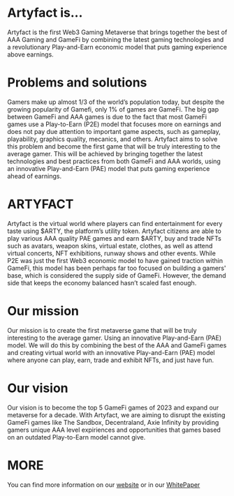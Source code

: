 # Artyfact is...

Artyfact is the first Web3 Gaming Metaverse that brings together the best of AAA Gaming and GameFi by combining the latest gaming technologies and a revolutionary Play-and-Earn economic model that puts gaming experience above earnings.


# Problems and solutions

Gamers make up almost 1/3 of the world’s population today, but despite the growing popularity of Gamefi, only 1% of games are GameFi. The big gap between GameFi and AAA games is due to the fact that most GameFi games use a Play-to-Earn (P2E) model that focuses more on earnings and does not pay due attention to important game aspects, such as gameplay, playability, graphics quality, mecanics, and others.
Artyfact aims to solve this problem and become the first game that will be truly interesting to the average gamer.
This will be achieved by bringing together the latest technologies and best practices from both GameFi and AAA worlds, using an innovative Play-and-Earn (PAE) model that puts gaming experience ahead of earnings.


# ARTYFACT

Artyfact is the virtual world where players can find entertainment for every taste using $ARTY, the platform’s utility token. Artyfact citizens are able to play various AAA quality PAE games and earn $ARTY, buy and trade NFTs such as avatars, weapon skins, virtual estate, clothes, as well as attend virtual concerts, NFT exhibitions, runway shows and other events.
While P2E was just the first Web3 economic model to have gained traction within GameFi, this model has been perhaps far too focused on building a gamers' base, which is considered the supply side of GameFi.
However, the demand side that keeps the economy balanced hasn’t scaled fast enough.


# Our mission

Our mission is to create the first metaverse game that will be truly interesting to the average gamer.
Using an innovative Play-and-Earn (PAE) model.
We will do this by combining the best of the AAA and GameFi games and creating virtual world with an innovative Play-and-Earn (PAE) model where anyone can play, earn, trade and exhibit NFTs, and just have fun. 


# Our vision

Our vision is to become the top 5 GameFi games of 2023 and expand our metaverse for a decade. With Artyfact, we are aiming to disrupt the existing GameFi games like The Sandbox, Decentraland, Axie Infinity by providing gamers unique AAA level expiriences and opportunities that games based on an outdated Play-to-Earn model cannot give.

# MORE
You can find more information on our [website](https://artyfact.game) 
or in our [WhitePaper](https://artyfact.game/wa-data/public/site/ArtyfactWhitepaper.pdf)
